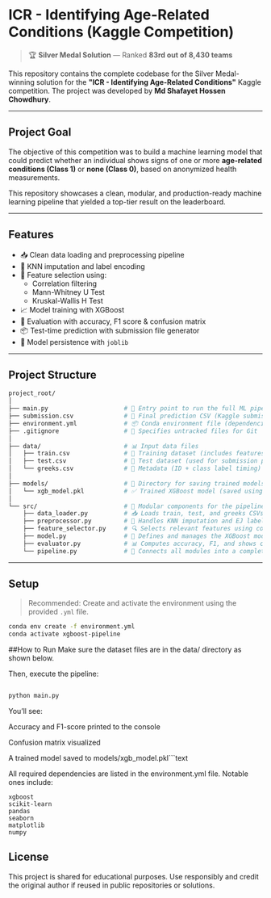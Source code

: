 # ICR - Identifying Age-Related Conditions (Kaggle Competition)

> 🏆 **Silver Medal Solution** — Ranked **83rd out of 8,430 teams**

This repository contains the complete codebase for the Silver Medal-winning solution for the **"ICR - Identifying Age-Related Conditions"** Kaggle competition. The project was developed by **Md Shafayet Hossen Chowdhury**.

---

##  Project Goal

The objective of this competition was to build a machine learning model that could predict whether an individual shows signs of one or more **age-related conditions (Class 1)** or **none (Class 0)**, based on anonymized health measurements.

This repository showcases a clean, modular, and production-ready machine learning pipeline that yielded a top-tier result on the leaderboard.

---

##  Features

- 📥 Clean data loading and preprocessing pipeline
- 🧹 KNN imputation and label encoding
- 🔬 Feature selection using:
  - Correlation filtering
  - Mann-Whitney U Test
  - Kruskal-Wallis H Test
- 📈 Model training with XGBoost
- 🧪 Evaluation with accuracy, F1 score & confusion matrix
- 📦 Test-time prediction with submission file generator
- 💾 Model persistence with `joblib`

---

## Project Structure
```bash
project_root/
│
├── main.py                     # 🚀 Entry point to run the full ML pipeline
├── submission.csv              # 📝 Final prediction CSV (Kaggle submission format)
├── environment.yml             # 📦 Conda environment file (dependencies)
├── .gitignore                  # 🚫 Specifies untracked files for Git
│
├── data/                       # 📊 Input data files
│   ├── train.csv               # 🔧 Training dataset (includes features and Class)
│   ├── test.csv                # 🧪 Test dataset (used for submission predictions)
│   └── greeks.csv              # 📄 Metadata (ID + class label timing)
│
├── models/                     # 💾 Directory for saving trained models
│   └── xgb_model.pkl           # ✅ Trained XGBoost model (saved using joblib)
│
└── src/                        # 🧠 Modular components for the pipeline
    ├── data_loader.py          # 📥 Loads train, test, and greeks CSVs
    ├── preprocessor.py         # 🧹 Handles KNN imputation and EJ label encoding
    ├── feature_selector.py     # 🔍 Selects relevant features using correlation and statistical tests
    ├── model.py                # 🤖 Defines and manages the XGBoost model (train, predict, save, load)
    ├── evaluator.py            # 📊 Computes accuracy, F1, and shows confusion matrix
    └── pipeline.py             # 🧩 Connects all modules into a complete workflow
```


-----
##  Setup

>  Recommended: Create and activate the environment using the provided `.yml` file.

```bash
conda env create -f environment.yml
conda activate xgboost-pipeline
```
##How to Run
Make sure the dataset files are in the data/ directory as shown below.

Then, execute the pipeline:

```bash

python main.py

```
You’ll see:

Accuracy and F1-score printed to the console

Confusion matrix visualized

A trained model saved to models/xgb_model.pkl```text

All required dependencies are listed in the environment.yml file. Notable ones include:
```
xgboost
scikit-learn
pandas
seaborn
matplotlib
numpy
```

## License
This project is shared for educational purposes. Use responsibly and credit the original author if reused in public repositories or solutions.

